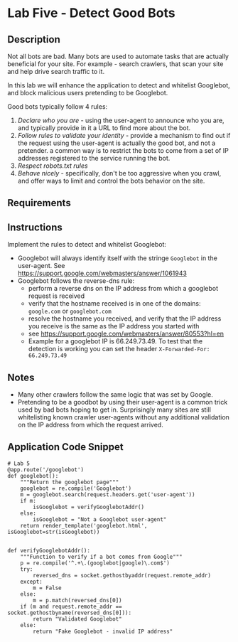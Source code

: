# Lab Five - Detect Good Bots

## Description
Not all bots are bad. Many bots are used to automate tasks that are actually beneficial for your site. For example - search crawlers, that scan your site and help drive search traffic to it.

In this lab we will enhance the application to detect and whitelist Googlebot, and block malicious users pretending to be Googlebot.

Good bots typically follow 4 rules:

1. *Declare who you are* - using the user-agent to announce who you are, and typically provide in it a URL to find more about the bot.
2. *Follow rules to validate your identity* - provide a mechanism to find out if the request using the user-agent is actually the good bot, and not a pretender. a common way is to restrict the bots to come from a set of IP addresses registered to the service running the bot.
3. *Respect robots.txt rules*
4. *Behave nicely* - specifically, don't be too aggressive when you crawl, and offer ways to limit and control the bots behavior on the site.

## Requirements

## Instructions
Implement the rules to detect and whitelist Googlebot:
* Googlebot will always identify itself with the stringe `Googlebot` in the user-agent. See https://support.google.com/webmasters/answer/1061943
* Googlebot follows the reverse-dns rule:
  * perform a reverse dns on the IP address from which a googlebot request is received
  * verify that the hostname received is in one of the domains: `google.com` or `googlebot.com`
  * resolve the hostname you received, and verify that the IP address you receive is the same as the IP address you started with
  * see https://support.google.com/webmasters/answer/80553?hl=en
  * Example for a googlebot IP is 66.249.73.49. To test that the detection is working you can set the header `X-Forwarded-For: 66.249.73.49` 

## Notes
* Many other crawlers follow the same logic that was set by Google.
* Pretending to be a goodbot by using their user-agent is a common trick used by bad bots hoping to get in. Surprisingly many sites are still whitelisting known crawler user-agents without any additional validation on the IP address from which the request arrived.

## Application Code Snippet
```
# Lab 5
@app.route('/googlebot')
def googlebot():
    """Return the googlebot page"""
    googlebot = re.compile('Googlebot')
    m = googlebot.search(request.headers.get('user-agent'))
    if m:
        isGooglebot = verifyGooglebotAddr()
    else:
        isGooglebot = "Not a Googlebot user-agent"
    return render_template('googlebot.html', isGooglebot=str(isGooglebot))


def verifyGooglebotAddr():
    """Function to verify if a bot comes from Google"""
    p = re.compile('^.+\.(googlebot|google)\.com$')
    try:
        reversed_dns = socket.gethostbyaddr(request.remote_addr)
    except:
        m = False
    else:
        m = p.match(reversed_dns[0])
    if (m and request.remote_addr == socket.gethostbyname(reversed_dns[0])):
        return "Validated Googlebot"
    else:
        return "Fake Googlebot - invalid IP address"

```

